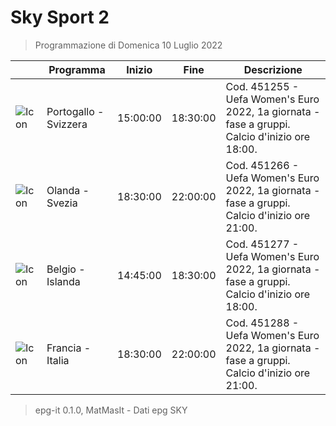 # Sky Sport 2
> Programmazione di Domenica 10 Luglio 2022

||Programma|Inizio|Fine|Descrizione|
|---|---|---|---|---|
|![Icon](https://guidatv.sky.it/uuid/48a67ed9-dbd4-4c4b-9226-302254d04da9/cover?md5ChecksumParam=920771f644838fd0e684063d1b4b75c9)|Portogallo - Svizzera|15:00:00|18:30:00|Cod. 451255 - Uefa Women&#039;s Euro 2022, 1a giornata - fase a gruppi. Calcio d&#039;inizio ore 18:00.
|![Icon](https://guidatv.sky.it/uuid/39a95d26-a87c-44e7-870e-1883a161375b/cover?md5ChecksumParam=95abf0911fd5d685c32a4f8733dea8f9)|Olanda - Svezia|18:30:00|22:00:00|Cod. 451266 - Uefa Women&#039;s Euro 2022, 1a giornata - fase a gruppi. Calcio d&#039;inizio ore 21:00.
|![Icon](https://guidatv.sky.it/uuid/8ae7b8df-e0b2-44ce-8644-5466ef334970/cover?md5ChecksumParam=ae8462066109b5b9c968fe93536c1325)|Belgio - Islanda|14:45:00|18:30:00|Cod. 451277 - Uefa Women&#039;s Euro 2022, 1a giornata - fase a gruppi. Calcio d&#039;inizio ore 18:00.
|![Icon](https://guidatv.sky.it/uuid/55619863-14cf-47bb-aa66-b29b9ee3d551/cover?md5ChecksumParam=669f329adc872e9ec583808636ab8a49)|Francia - Italia|18:30:00|22:00:00|Cod. 451288 - Uefa Women&#039;s Euro 2022, 1a giornata - fase a gruppi. Calcio d&#039;inizio ore 21:00.



 > epg-it 0.1.0, MatMasIt - Dati epg SKY
